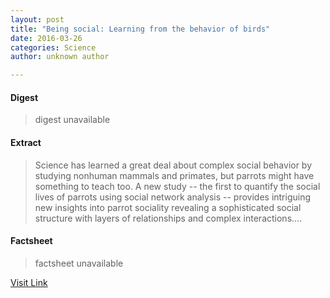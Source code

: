 ```yaml
---
layout: post
title: "Being social: Learning from the behavior of birds"
date: 2016-03-26
categories: Science
author: unknown author

---
```



#### Digest
>digest unavailable

#### Extract
>Science has learned a great deal about complex social behavior by studying nonhuman mammals and primates, but parrots might have something to teach too. A new study -- the first to quantify the social lives of parrots using social network analysis -- provides intriguing new insights into parrot sociality revealing a sophisticated social structure with layers of relationships and complex interactions....

#### Factsheet
>factsheet unavailable

[Visit Link](http://feeds.sciencedaily.com/~r/sciencedaily/~3/6JKo3OgCZdM/140917092951.htm)


